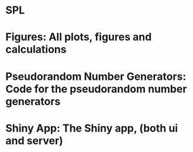 # SPL

# Figures: All plots, figures and calculations

# Pseudorandom Number Generators: Code for the pseudorandom number generators

# Shiny App: The Shiny app, (both ui and server)
